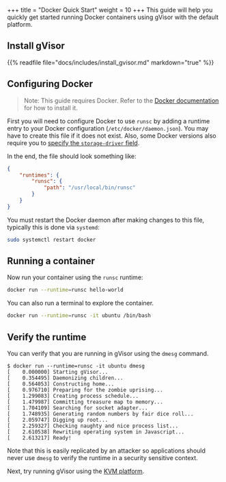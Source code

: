 +++
title = "Docker Quick Start"
weight = 10
+++
This guide will help you quickly get started running Docker containers using
gVisor with the default platform.

## Install gVisor

{{% readfile file="docs/includes/install_gvisor.md" markdown="true" %}}

## Configuring Docker

> Note: This guide requires Docker. Refer to the [Docker documentation][docker] for
> how to install it.

First you will need to configure Docker to use `runsc` by adding a runtime
entry to your Docker configuration (`/etc/docker/daemon.json`). You may have to
create this file if it does not exist. Also, some Docker versions also require
you to [specify the `storage-driver` field][storage-driver].

In the end, the file should look something like:

```json
{
    "runtimes": {
        "runsc": {
            "path": "/usr/local/bin/runsc"
        }
    }
}
```

You must restart the Docker daemon after making changes to this file, typically
this is done via `systemd`:

```bash
sudo systemctl restart docker
```

## Running a container

Now run your container using the `runsc` runtime:

```bash
docker run --runtime=runsc hello-world
```

You can also run a terminal to explore the container.

```bash
docker run --runtime=runsc -it ubuntu /bin/bash
```

## Verify the runtime

You can verify that you are running in gVisor using the `dmesg` command.

```text
$ docker run --runtime=runsc -it ubuntu dmesg
[    0.000000] Starting gVisor...
[    0.354495] Daemonizing children...
[    0.564053] Constructing home...
[    0.976710] Preparing for the zombie uprising...
[    1.299083] Creating process schedule...
[    1.479987] Committing treasure map to memory...
[    1.704109] Searching for socket adapter...
[    1.748935] Generating random numbers by fair dice roll...
[    2.059747] Digging up root...
[    2.259327] Checking naughty and nice process list...
[    2.610538] Rewriting operating system in Javascript...
[    2.613217] Ready!
```

Note that this is easily replicated by an attacker so applications should never
use `dmesg` to verify the runtime in a security sensitive context.

Next, try running gVisor using the [KVM platform](../platforms/).

[docker]: https://docs.docker.com/install/
[storage-driver]: https://docs.docker.com/engine/reference/commandline/dockerd/#daemon-storage-driver

